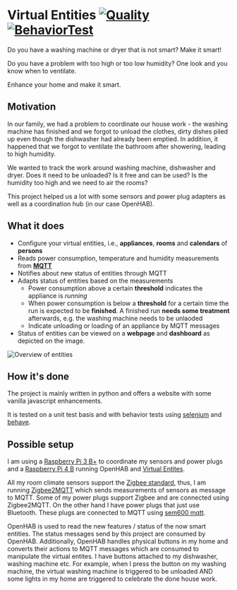 # Virtual Entities [![Quality](https://github.com/steineggerroland/VirtualEntities/actions/workflows/quality.yml/badge.svg)](https://github.com/steineggerroland/VirtualEntities/actions/workflows/quality.yml) [![BehaviorTest](https://github.com/steineggerroland/VirtualEntities/actions/workflows/behavior_test.yml/badge.svg)](https://github.com/steineggerroland/VirtualEntities/actions/workflows/behavior_test.yml)

Do you have a washing machine or dryer that is not smart? Make it smart!

Do you have a problem with too high or too low humidity? One look and you know when to ventilate.

Enhance your home and make it smart. 

## Motivation

In our family, we had a problem to coordinate our house work - the washing machine has finished and we forgot to unload the clothes, dirty dishes piled up even though the dishwasher had already been emptied.
In addition, it happened that we forgot to ventilate the bathroom after showering, leading to high humidity.

We wanted to track the work around washing machine, dishwasher and dryer.
Does it need to be unloaded? Is it free and can be used?
Is the humidity too high and we need to air the rooms?

This project helped us a lot with some sensors and power plug adapters as well as a coordination hub (in our case OpenHAB).

## What it does

* Configure your virtual entities, i.e., **appliances**, **rooms** and **calendars** of **persons**
* Reads power consumption, temperature and humidity measurements from [**MQTT**](https://en.wikipedia.org/wiki/MQTT)
* Notifies about new status of entities through MQTT
* Adapts status of entities based on the measurements
  * Power consumption above a certain **threshold** indicates the appliance is _running_
  * When power consumption is below a **threshold** for a certain time the run is expected to be **finished**. A finished run **needs some treatment** afterwards, e.g. the washing machine needs to be unlaoded
  * Indicate unloading or loading of an appliance by MQTT messages
* Status of entities can be viewed on a **webpage** and **dashboard** as depicted on the image.

![Overview of entities](https://github.com/steineggerroland/VirtualEntities/assets/4447371/89b26b16-99e8-447c-b563-1cf939b3b05a)

## How it's done

The project is mainly written in python and offers a website with some vanilla javascript enhancements.

It is tested on a unit test basis and with behavior tests using [selenium](https://github.com/SeleniumHQ/selenium) and [behave](https://github.com/behave/behave).

## Possible setup

I am using a [Raspberry Pi 3 B+](https://www.raspberrypi.com/products/raspberry-pi-3-model-b-plus/) to coordinate my sensors and power plugs and a [Raspberry Pi 4 B](https://www.raspberrypi.com/products/raspberry-pi-4-model-b/) running OpenHAB and [Virtual Entites](#).

All my room climate sensors support the [Zigbee standard](https://en.wikipedia.org/wiki/Zigbee), thus, I am running [Zigbee2MQTT](https://github.com/Koenkk/zigbee2mqtt) which sends measurements of sensors as message to MQTT.
Some of my power plugs support Zigbee and are connected using Zigbee2MQTT. On the other hand I have power plugs that just use Bluetooth. These plugs are connected to MQTT using [sem600 mqtt](https://github.com/steineggerroland/sem6000-mqtt).

OpenHAB is used to read the new features / status of the now smart entities. The status messages send by this project are consumed by OpenHAB.
Additionally, OpenHAB handles physical buttons in my home and converts their actions to MQTT messages which are consumed to manipulate the virtual entites. I have buttons attached to my dishwasher, washing machine etc.
For example, when I press the button on my washing machine, the virtual washing machine is triggered to be unloaded AND some lights in my home are triggered to celebrate the done house work.
